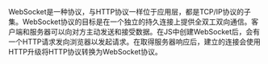 WebSocket是一种协议，与HTTP协议一样位于应用层，都是TCP/IP协议的子集。WebSocket协议的目标是在一个独立的持久连接上提供全双工双向通信。客户端和服务器可以向对方主动发送和接受数据。在JS中创建WebSocket后，会有一个HTTP请求发向浏览器以发起请求。在取得服务器响应后，建立的连接会使用HTTP升级将HTTP协议转换为WebSocket协议。
